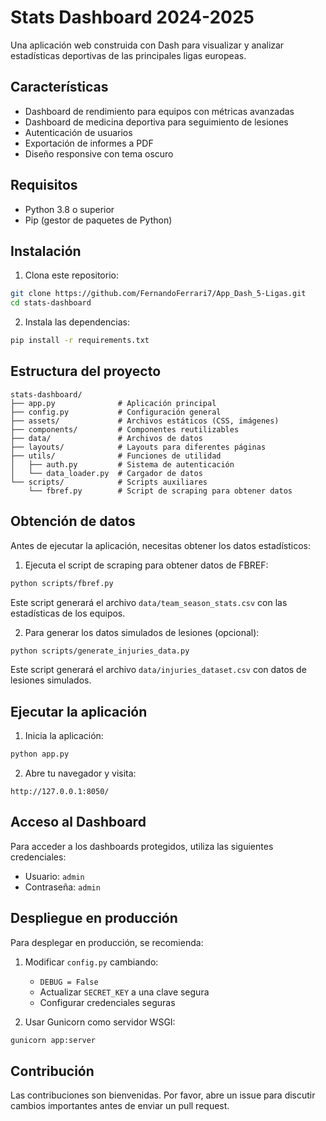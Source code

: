 # Stats Dashboard 2024-2025

Una aplicación web construida con Dash para visualizar y analizar estadísticas deportivas de las principales ligas europeas.

## Características

- Dashboard de rendimiento para equipos con métricas avanzadas
- Dashboard de medicina deportiva para seguimiento de lesiones
- Autenticación de usuarios
- Exportación de informes a PDF
- Diseño responsive con tema oscuro

## Requisitos

- Python 3.8 o superior
- Pip (gestor de paquetes de Python)

## Instalación

1. Clona este repositorio:
```bash
git clone https://github.com/FernandoFerrari7/App_Dash_5-Ligas.git
cd stats-dashboard
```

2. Instala las dependencias:
```bash
pip install -r requirements.txt
```

## Estructura del proyecto

```
stats-dashboard/
├── app.py              # Aplicación principal
├── config.py           # Configuración general
├── assets/             # Archivos estáticos (CSS, imágenes)
├── components/         # Componentes reutilizables
├── data/               # Archivos de datos
├── layouts/            # Layouts para diferentes páginas
├── utils/              # Funciones de utilidad
│   ├── auth.py         # Sistema de autenticación
│   └── data_loader.py  # Cargador de datos
└── scripts/            # Scripts auxiliares
    └── fbref.py        # Script de scraping para obtener datos
```

## Obtención de datos

Antes de ejecutar la aplicación, necesitas obtener los datos estadísticos:

1. Ejecuta el script de scraping para obtener datos de FBREF:
```bash
python scripts/fbref.py
```

Este script generará el archivo `data/team_season_stats.csv` con las estadísticas de los equipos.

2. Para generar los datos simulados de lesiones (opcional):
```bash
python scripts/generate_injuries_data.py
```

Este script generará el archivo `data/injuries_dataset.csv` con datos de lesiones simulados.

## Ejecutar la aplicación

1. Inicia la aplicación:
```bash
python app.py
```

2. Abre tu navegador y visita:
```
http://127.0.0.1:8050/
```

## Acceso al Dashboard

Para acceder a los dashboards protegidos, utiliza las siguientes credenciales:

- Usuario: `admin`
- Contraseña: `admin`

## Despliegue en producción

Para desplegar en producción, se recomienda:

1. Modificar `config.py` cambiando:
   - `DEBUG = False`
   - Actualizar `SECRET_KEY` a una clave segura
   - Configurar credenciales seguras

2. Usar Gunicorn como servidor WSGI:
```bash
gunicorn app:server
```

## Contribución

Las contribuciones son bienvenidas. Por favor, abre un issue para discutir cambios importantes antes de enviar un pull request.

